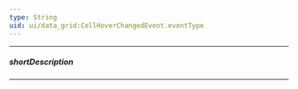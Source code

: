 ```yaml
---
type: String
uid: ui/data_grid:CellHoverChangedEvent.eventType
---
```

---
##### shortDescription
<!-- Description goes here -->

---
<!-- Description goes here -->